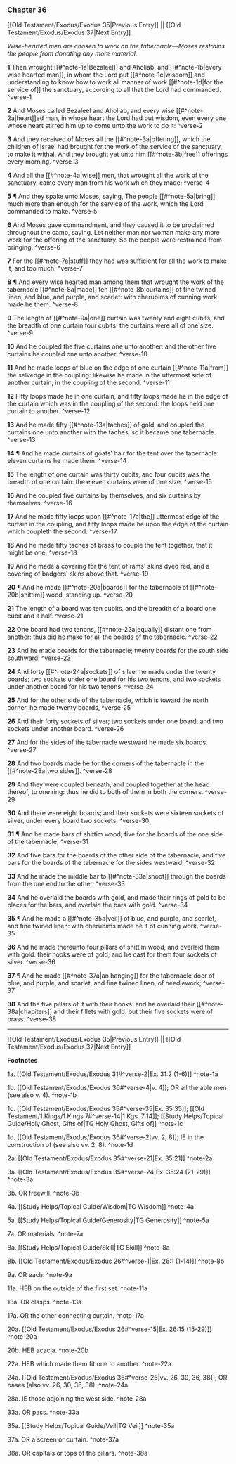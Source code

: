 ### Chapter 36

[[Old Testament/Exodus/Exodus 35|Previous Entry]]  ||  [[Old Testament/Exodus/Exodus 37|Next Entry]]

*Wise-hearted men are chosen to work on the tabernacle—Moses restrains the people from donating any more material.*

**1**  Then wrought [[#^note-1a|Bezaleel]] and Aholiab, and [[#^note-1b|every wise hearted man]], in whom the Lord put [[#^note-1c|wisdom]] and understanding to know how to work all manner of work [[#^note-1d|for the service of]] the sanctuary, according to all that the Lord had commanded. ^verse-1

**2**  And Moses called Bezaleel and Aholiab, and every wise [[#^note-2a|heart]]ed man, in whose heart the Lord had put wisdom, even every one whose heart stirred him up to come unto the work to do it: ^verse-2

**3**  And they received of Moses all the [[#^note-3a|offering]], which the children of Israel had brought for the work of the service of the sanctuary, to make it withal. And they brought yet unto him [[#^note-3b|free]] offerings every morning. ^verse-3

**4**  And all the [[#^note-4a|wise]] men, that wrought all the work of the sanctuary, came every man from his work which they made; ^verse-4

**5**  ¶ And they spake unto Moses, saying, The people [[#^note-5a|bring]] much more than enough for the service of the work, which the Lord commanded to make. ^verse-5

**6**  And Moses gave commandment, and they caused it to be proclaimed throughout the camp, saying, Let neither man nor woman make any more work for the offering of the sanctuary. So the people were restrained from bringing. ^verse-6

**7**  For the [[#^note-7a|stuff]] they had was sufficient for all the work to make it, and too much. ^verse-7

**8**  ¶ And every wise hearted man among them that wrought the work of the tabernacle [[#^note-8a|made]] ten [[#^note-8b|curtains]] of fine twined linen, and blue, and purple, and scarlet: with cherubims of cunning work made he them. ^verse-8

**9**  The length of [[#^note-9a|one]] curtain was twenty and eight cubits, and the breadth of one curtain four cubits: the curtains were all of one size. ^verse-9

**10**  And he coupled the five curtains one unto another: and the other five curtains he coupled one unto another. ^verse-10

**11**  And he made loops of blue on the edge of one curtain [[#^note-11a|from]] the selvedge in the coupling: likewise he made in the uttermost side of another curtain, in the coupling of the second. ^verse-11

**12**  Fifty loops made he in one curtain, and fifty loops made he in the edge of the curtain which was in the coupling of the second: the loops held one curtain to another. ^verse-12

**13**  And he made fifty [[#^note-13a|taches]] of gold, and coupled the curtains one unto another with the taches: so it became one tabernacle. ^verse-13

**14**  ¶ And he made curtains of goats' hair for the tent over the tabernacle: eleven curtains he made them. ^verse-14

**15**  The length of one curtain was thirty cubits, and four cubits was the breadth of one curtain: the eleven curtains were of one size. ^verse-15

**16**  And he coupled five curtains by themselves, and six curtains by themselves. ^verse-16

**17**  And he made fifty loops upon [[#^note-17a|the]] uttermost edge of the curtain in the coupling, and fifty loops made he upon the edge of the curtain which coupleth the second. ^verse-17

**18**  And he made fifty taches of brass to couple the tent together, that it might be one. ^verse-18

**19**  And he made a covering for the tent of rams' skins dyed red, and a covering of badgers' skins above that. ^verse-19

**20**  ¶ And he made [[#^note-20a|boards]] for the tabernacle of [[#^note-20b|shittim]] wood, standing up. ^verse-20

**21**  The length of a board was ten cubits, and the breadth of a board one cubit and a half. ^verse-21

**22**  One board had two tenons, [[#^note-22a|equally]] distant one from another: thus did he make for all the boards of the tabernacle. ^verse-22

**23**  And he made boards for the tabernacle; twenty boards for the south side southward: ^verse-23

**24**  And forty [[#^note-24a|sockets]] of silver he made under the twenty boards; two sockets under one board for his two tenons, and two sockets under another board for his two tenons. ^verse-24

**25**  And for the other side of the tabernacle, which is toward the north corner, he made twenty boards, ^verse-25

**26**  And their forty sockets of silver; two sockets under one board, and two sockets under another board. ^verse-26

**27**  And for the sides of the tabernacle westward he made six boards. ^verse-27

**28**  And two boards made he for the corners of the tabernacle in the [[#^note-28a|two sides]]. ^verse-28

**29**  And they were coupled beneath, and coupled together at the head thereof, to one ring: thus he did to both of them in both the corners. ^verse-29

**30**  And there were eight boards; and their sockets were sixteen sockets of silver, under every board two sockets. ^verse-30

**31**  ¶ And he made bars of shittim wood; five for the boards of the one side of the tabernacle, ^verse-31

**32**  And five bars for the boards of the other side of the tabernacle, and five bars for the boards of the tabernacle for the sides westward. ^verse-32

**33**  And he made the middle bar to [[#^note-33a|shoot]] through the boards from the one end to the other. ^verse-33

**34**  And he overlaid the boards with gold, and made their rings of gold to be places for the bars, and overlaid the bars with gold. ^verse-34

**35**  ¶ And he made a [[#^note-35a|veil]] of blue, and purple, and scarlet, and fine twined linen: with cherubims made he it of cunning work. ^verse-35

**36**  And he made thereunto four pillars of shittim wood, and overlaid them with gold: their hooks were of gold; and he cast for them four sockets of silver. ^verse-36

**37**  ¶ And he made [[#^note-37a|an hanging]] for the tabernacle door of blue, and purple, and scarlet, and fine twined linen, of needlework; ^verse-37

**38**  And the five pillars of it with their hooks: and he overlaid their [[#^note-38a|chapiters]] and their fillets with gold: but their five sockets were of brass. ^verse-38


---
[[Old Testament/Exodus/Exodus 35|Previous Entry]]  ||  [[Old Testament/Exodus/Exodus 37|Next Entry]]


**Footnotes**


1a. [[Old Testament/Exodus/Exodus 31#^verse-2|Ex. 31:2 (1-6)]] ^note-1a

1b. [[Old Testament/Exodus/Exodus 36#^verse-4|v. 4]]; OR all the able men (see also v. 4). ^note-1b

1c. [[Old Testament/Exodus/Exodus 35#^verse-35|Ex. 35:35]]; [[Old Testament/1 Kings/1 Kings 7#^verse-14|1 Kgs. 7:14]]; [[Study Helps/Topical Guide/Holy Ghost, Gifts of|TG Holy Ghost, Gifts of]] ^note-1c

1d. [[Old Testament/Exodus/Exodus 36#^verse-2|vv. 2, 8]]; IE in the construction of (see also vv. 2, 8). ^note-1d

2a. [[Old Testament/Exodus/Exodus 35#^verse-21|Ex. 35:21]] ^note-2a

3a. [[Old Testament/Exodus/Exodus 35#^verse-24|Ex. 35:24 (21-29)]] ^note-3a

3b. OR freewill. ^note-3b

4a. [[Study Helps/Topical Guide/Wisdom|TG Wisdom]] ^note-4a

5a. [[Study Helps/Topical Guide/Generosity|TG Generosity]] ^note-5a

7a. OR materials. ^note-7a

8a. [[Study Helps/Topical Guide/Skill|TG Skill]] ^note-8a

8b. [[Old Testament/Exodus/Exodus 26#^verse-1|Ex. 26:1 (1-14)]] ^note-8b

9a. OR each. ^note-9a

11a. HEB on the outside of the first set. ^note-11a

13a. OR clasps. ^note-13a

17a. OR the other connecting curtain. ^note-17a

20a. [[Old Testament/Exodus/Exodus 26#^verse-15|Ex. 26:15 (15-29)]] ^note-20a

20b. HEB acacia. ^note-20b

22a. HEB which made them fit one to another. ^note-22a

24a. [[Old Testament/Exodus/Exodus 36#^verse-26|vv. 26, 30, 36, 38]]; OR bases (also vv. 26, 30, 36, 38). ^note-24a

28a. IE those adjoining the west side. ^note-28a

33a. OR pass. ^note-33a

35a. [[Study Helps/Topical Guide/Veil|TG Veil]] ^note-35a

37a. OR a screen or curtain. ^note-37a

38a. OR capitals or tops of the pillars. ^note-38a